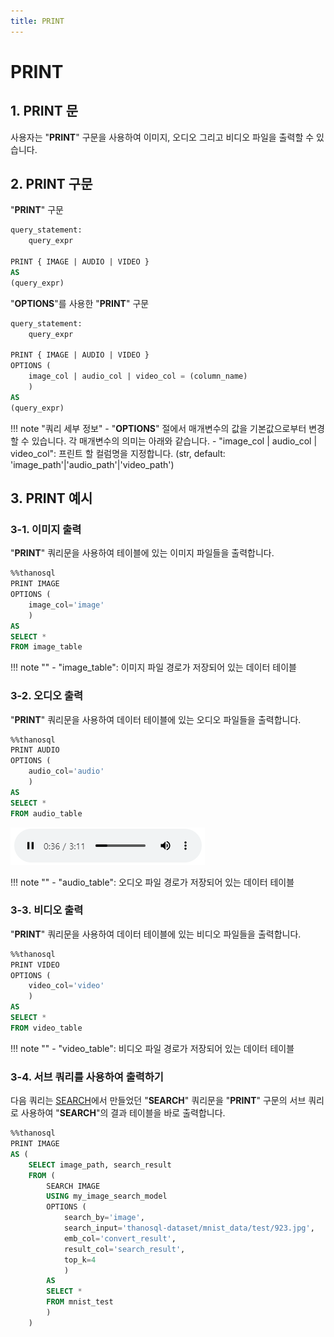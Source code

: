 ```yaml
---
title: PRINT
---
```


# __PRINT__

## __1. PRINT 문__

사용자는 "__PRINT__" 구문을 사용하여 이미지, 오디오 그리고 비디오 파일을 출력할 수 있습니다.

## __2. PRINT 구문__

"__PRINT__" 구문

```sql
query_statement:
    query_expr

PRINT { IMAGE | AUDIO | VIDEO }
AS
(query_expr)
```

"__OPTIONS__"를 사용한 "__PRINT__" 구문

```sql
query_statement:
    query_expr

PRINT { IMAGE | AUDIO | VIDEO }
OPTIONS (
    image_col | audio_col | video_col = (column_name)
    )
AS
(query_expr)
```

!!! note "쿼리 세부 정보"
    - "__OPTIONS__" 절에서 매개변수의 값을 기본값으로부터 변경할 수 있습니다. 각 매개변수의 의미는 아래와 같습니다.
        - "image_col | audio_col | video_col": 프린트 할 컬럼명을 지정합니다. (str, default: 'image_path'|'audio_path'|'video_path')

## __3. PRINT 예시__

### __3-1. 이미지 출력__

"__PRINT__" 쿼리문을 사용하여 테이블에 있는 이미지 파일들을 출력합니다.

```sql
%%thanosql
PRINT IMAGE
OPTIONS (
    image_col='image'
    )
AS
SELECT *
FROM image_table
```

!!! note ""
    - "image_table": 이미지 파일 경로가 저장되어 있는 데이터 테이블

### __3-2. 오디오 출력__

"__PRINT__" 쿼리문을 사용하여 데이터 테이블에 있는 오디오 파일들을 출력합니다.

```sql
%%thanosql
PRINT AUDIO
OPTIONS (
    audio_col='audio'
    )
AS
SELECT *
FROM audio_table
```

[![IMAGE](../../../img/thanosql_syntax/query/PRINT/PRINT_img1.png)](../../../img/thanosql_syntax/query/PRINT/PRINT_img1.png)

!!! note ""
    - "audio_table": 오디오 파일 경로가 저장되어 있는 데이터 테이블


### __3-3. 비디오 출력__

"__PRINT__" 쿼리문을 사용하여 데이터 테이블에 있는 비디오 파일들을 출력합니다.

```sql
%%thanosql
PRINT VIDEO
OPTIONS (
    video_col='video'
    )
AS
SELECT *
FROM video_table
```

!!! note ""
    - "video_table": 비디오 파일 경로가 저장되어 있는 데이터 테이블

### __3-4. 서브 쿼리를 사용하여 출력하기__

다음 쿼리는 [SEARCH](SEARCH_SYNTAX)에서 만들었던 "__SEARCH__" 쿼리문을 "__PRINT__" 구문의 서브 쿼리로 사용하여 "__SEARCH__"의 결과 테이블을 바로 출력합니다.

```sql
%%thanosql
PRINT IMAGE 
AS (
    SELECT image_path, search_result 
    FROM (
        SEARCH IMAGE 
        USING my_image_search_model 
        OPTIONS (
            search_by='image',
            search_input='thanosql-dataset/mnist_data/test/923.jpg',
            emb_col='convert_result',
            result_col='search_result',
            top_k=4
            )
        AS
        SELECT *
        FROM mnist_test
        )
    )
```